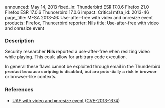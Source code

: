 announced: May 14, 2013
fixed_in: Thunderbird ESR 17.0.6
          Firefox 21.0
          Firefox ESR 17.0.6
          Thunderbird 17.0.6
impact: Critical
mfsa_id: 2013-46
page_title: MFSA 2013-46: Use-after-free with video and onresize event
products: Firefox, Thunderbird
reporter: Nils
title: Use-after-free with video and onresize event

<h3>Description</h3>

<p>Security researcher <strong>Nils</strong> reported a use-after-free when
resizing video while playing. This could allow for arbitrary code execution.
</p>

<p class="note">In general these flaws cannot be exploited through email in the
Thunderbird product because scripting is disabled, but are
potentially a risk in browser or browser-like contexts.</p>


<h3>References</h3>

<ul>
  <li><a href="https://bugzilla.mozilla.org/show_bug.cgi?id=860971">
       UAF with video and onresize event</a> (<a href="http://cve.mitre.org/cgi-bin/cvename.cgi?name=CVE-2013-1674" class="ex-ref">CVE-2013-1674</a>)</li>
</ul>



